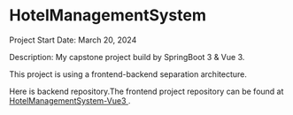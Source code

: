 # HotelManagementSystem
Project Start Date: March 20, 2024

Description: My capstone project build by SpringBoot 3 &amp; Vue 3. 

This project is using a frontend-backend separation architecture.

Here is backend repository.The frontend project repository can be found at [HotelManagementSystem-Vue3
](https://github.com/yorhachq/HotelManagementSystem-Vue3).
